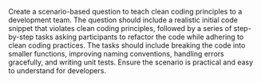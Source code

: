Create a scenario-based question to teach clean coding principles to a development team. The question should include a realistic initial code snippet that violates clean coding principles, followed by a series of step-by-step tasks asking participants to refactor the code while adhering to clean coding practices. The tasks should include breaking the code into smaller functions, improving naming conventions, handling errors gracefully, and writing unit tests. Ensure the scenario is practical and easy to understand for developers.